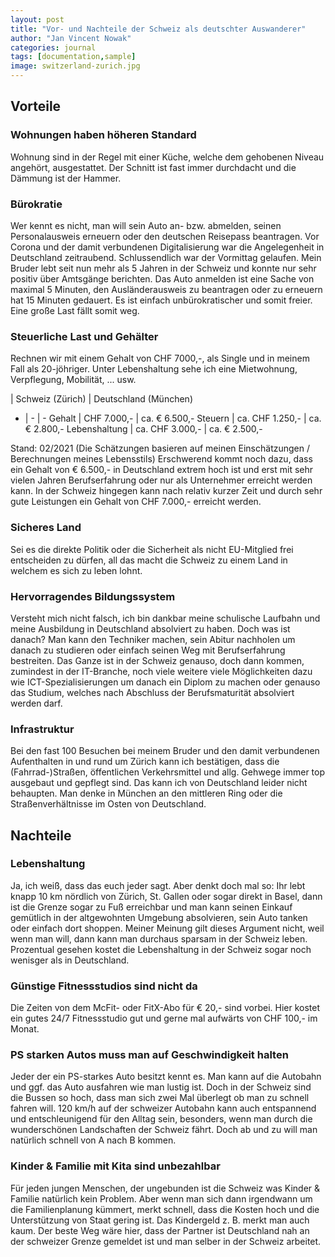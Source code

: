```yaml
---
layout: post
title: "Vor- und Nachteile der Schweiz als deutschter Auswanderer"
author: "Jan Vincent Nowak"
categories: journal
tags: [documentation,sample]
image: switzerland-zurich.jpg
---
```


## Vorteile

### Wohnungen haben höheren Standard

Wohnung sind in der Regel mit einer Küche, welche dem gehobenen Niveau angehört, ausgestattet. Der Schnitt ist fast immer durchdacht und die Dämmung ist der Hammer.

### Bürokratie

Wer kennt es nicht, man will sein Auto an- bzw. abmelden, seinen Personalausweis erneuern oder den deutschen Reisepass beantragen. Vor Corona und der damit verbundenen Digitalisierung war die Angelegenheit in Deutschland zeitraubend. Schlussendlich war der Vormittag gelaufen. Mein Bruder lebt seit nun mehr als 5 Jahren in der Schweiz und konnte nur sehr positiv über Amtsgänge berichten. Das Auto anmelden ist eine Sache von maximal 5 Minuten, den Ausländerausweis zu beantragen oder zu erneuern hat 15 Minuten gedauert. 
Es ist einfach unbürokratischer und somit freier. Eine große Last fällt somit weg.

### Steuerliche Last und Gehälter

Rechnen wir mit einem Gehalt von CHF 7000,-, als Single und in meinem Fall als 20-jöhriger. Unter Lebenshaltung sehe ich eine Mietwohnung, Verpflegung, Mobilität, ... usw.

 | Schweiz (Zürich) | Deutschland (München)
 - | - | -
 Gehalt | CHF 7.000,- | ca. € 6.500,-
 Steuern | ca. CHF 1.250,- | ca. € 2.800,- 
 Lebenshaltung | ca. CHF 3.000,- | ca. € 2.500,- 

Stand: 02/2021 (Die Schätzungen basieren auf meinen Einschätzungen / Berechnungen meines Lebensstils)
Erschwerend kommt noch dazu, dass ein Gehalt von € 6.500,- in Deutschland extrem hoch ist und erst mit sehr vielen Jahren Berufserfahrung oder nur als Unternehmer erreicht werden kann. In der Schweiz hingegen kann nach relativ kurzer Zeit und durch sehr gute Leistungen ein Gehalt von CHF 7.000,- erreicht werden.

### Sicheres Land

Sei es die direkte Politik oder die Sicherheit als nicht EU-Mitglied frei entscheiden zu dürfen, all das macht die Schweiz zu einem Land in welchem es sich zu leben lohnt.

### Hervorragendes Bildungssystem

Versteht mich nicht falsch, ich bin dankbar meine schulische Laufbahn und meine Ausbildung in Deutschland absolviert zu haben. Doch was ist danach? Man kann den Techniker machen, sein Abitur nachholen um danach zu studieren oder einfach seinen Weg mit Berufserfahrung bestreiten. Das Ganze ist in der Schweiz genauso, doch dann kommen, zumindest in der IT-Branche, noch viele weitere viele Möglichkeiten dazu wie ICT-Spezialisierungen um danach ein Diplom zu machen oder genauso das Studium, welches nach Abschluss der Berufsmaturität absolviert werden darf. 

### Infrastruktur

Bei den fast 100 Besuchen bei meinem Bruder und den damit verbundenen Aufenthalten in und rund um Zürich kann ich bestätigen, dass die (Fahrrad-)Straßen, öffentlichen Verkehrsmittel und allg. Gehwege immer top ausgebaut und gepflegt sind. Das kann ich von Deutschland leider nicht behaupten. Man denke in München an den mittleren Ring oder die Straßenverhältnisse im Osten von Deutschland.

## Nachteile 

### Lebenshaltung

Ja, ich weiß, dass das euch jeder sagt. Aber denkt doch mal so: Ihr lebt knapp 10 km nördlich von Zürich, St. Gallen oder sogar direkt in Basel, dann ist die Grenze sogar zu Fuß erreichbar und man kann seinen Einkauf gemütlich in der altgewohnten Umgebung absolvieren, sein Auto tanken oder einfach dort shoppen. Meiner Meinung gilt dieses Argument nicht, weil wenn man will, dann kann man durchaus sparsam in der Schweiz leben. Prozentual gesehen kostet die Lebenshaltung in der Schweiz sogar noch wenisger als in Deutschland.

### Günstige Fitnessstudios sind nicht da

Die Zeiten von dem McFit- oder FitX-Abo für € 20,- sind vorbei. Hier kostet ein gutes 24/7 Fitnessstudio gut und gerne mal aufwärts von CHF 100,- im Monat.

### PS starken Autos muss man auf Geschwindigkeit halten

Jeder der ein PS-starkes Auto besitzt kennt es. Man kann auf die Autobahn und ggf. das Auto ausfahren wie man lustig ist. Doch in der Schweiz sind die Bussen so hoch, dass man sich zwei Mal überlegt ob man zu schnell fahren will. 120 km/h auf der schweizer Autobahn kann auch entspannend und entschleunigend für den Alltag sein, besonders, wenn man durch die wunderschönen Landschaften der Schweiz fährt. Doch ab und zu will man natürlich schnell von A nach B kommen.  

### Kinder & Familie mit Kita sind unbezahlbar

Für jeden jungen Menschen, der ungebunden ist die Schweiz was Kinder & Familie natürlich kein Problem. Aber wenn man sich dann irgendwann um die Familienplanung kümmert, merkt schnell, dass die Kosten hoch und die Unterstützung von Staat gering ist. Das Kindergeld z. B. merkt man auch kaum. Der beste Weg wäre hier, dass der Partner ist Deutschland nah an der schweizer Grenze gemeldet ist und man selber in der Schweiz arbeitet. 
